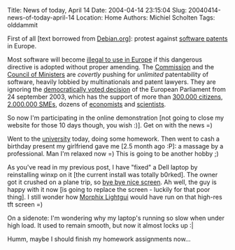 Title: News of today, April 14
Date: 2004-04-14 23:15:04
Slug: 20040414-news-of-today-april-14
Location: Home
Authors: Michiel Scholten
Tags: olddammit

<p>First of all [text borrowed from <a href="http://www.debian.org/">Debian.org</a>]: protest against <a href="http://webshop.ffii.org/">software patents</a> in Europe.</p>
<p>Most software will become <a
href="http://swpat.ffii.org/papers/europarl0309/cons0401/index.en.html">illegal
to use in Europe</a> if this dangerous directive is adopted without
proper amending. The <a
href="http://swpat.ffii.org/players/bolkestein/index.en.html">Commission</a>
and the <a
href="http://swpat.ffii.org/papers/europarl0309/cons0401/index.en.html">Council
of Ministers</a> are <em>covertly</em> pushing for <em>unlimited</em>
patentability of software, heavily lobbied by multinationals and
patent lawyers. They are ignoring the <a href="http://www3.europarl.eu.int/omk/omnsapir.so/pv2?PRG=CALDOC&amp;FILE=20030924&amp;LANGUE=EN&amp;TPV=DEF&amp;LASTCHAP=31&amp;SDOCTA=2&amp;TXTLST=2&amp;Type_Doc=ANNEX&amp;POS=1">democratically
voted decision</a> of the European Parliament from 24 september 2003, which has the support of more than <a href="http://petition.eurolinux.org">300.000 citizens</a>, <a href="http://swpat.ffii.org/papers/eubsa-swpat0202/ceapme0309/index.en.html">2.000.000
<acronym title="Small and Medium-sized Enterprise">SME</acronym>s</a>, dozens of <a href="http://www.researchineurope.org/policy/patentdirltr.htm">economists</a> and <a
href="http://swpat.ffii.org/papers/eubsa-swpat0202/komp0305/index.en.html">scientists</a>.</p>

<p>So now I'm participating in the online demonstration [not going to close my website for those 10 days though, you wish :)]. Get on with the news =)</p>

<p>Went to the <a href="http://www.cs.vu.nl/">university</a> today, doing some homework. Then went to cash a birthday present my girlfriend gave me [2.5 month ago :P]: a massage by a professional. Man I'm relaxed now =) This is going to be another hobby ;)</p>
<p>As you've read in my previous post, I have "fixed" a Dell laptop by reinstalling winxp on it [the current install was totally b0rked]. The owner got it crushed on a plane trip, so <a href="/images/screenies/p4142371_scaled.jpg">bye bye nice screen</a>. Ah well, the guy is happy with it now [is going to replace the screen - luckily for that poor thing]. I still wonder how <a href="http://www.morphix.org/">Morphix Lightgui</a> would have run on that high-res tft screen =)</p>
<p>On a sidenote: I'm wondering why my laptop's running so slow when under high load. It used to remain smooth, but now it almost locks up :|</p>
<p>Humm, maybe I should finish my homework assignments now...</p>